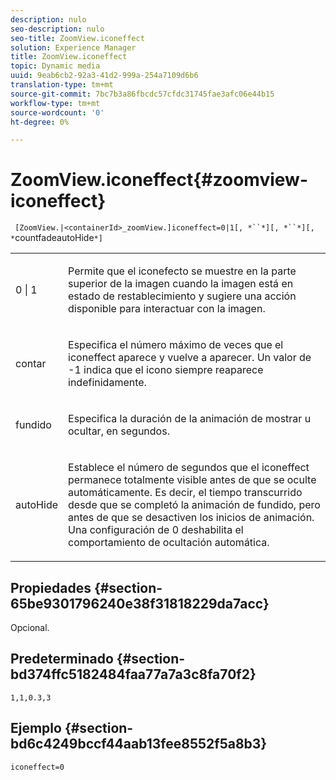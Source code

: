 ```yaml
---
description: nulo
seo-description: nulo
seo-title: ZoomView.iconeffect
solution: Experience Manager
title: ZoomView.iconeffect
topic: Dynamic media
uuid: 9eab6cb2-92a3-41d2-999a-254a7109d6b6
translation-type: tm+mt
source-git-commit: 7bc7b3a86fbcdc57cfdc31745fae3afc06e44b15
workflow-type: tm+mt
source-wordcount: '0'
ht-degree: 0%

---
```



# ZoomView.iconeffect{#zoomview-iconeffect}

` [ZoomView.|<containerId>_zoomView.]iconeffect=0|1[, *``*][, *``*][, *`countfadeautoHide`*]`

<table id="table_6CAA904E976A41BD994D8926F46F0BAF"> 
 <tbody> 
  <tr> 
   <td colname="col1"> <p> <span class="codeph"> 0 | 1</span> </p> </td> 
   <td colname="col2"> <p> Permite que el <span class="codeph"> iconefecto</span> se muestre en la parte superior de la imagen cuando la imagen está en estado de restablecimiento y sugiere una acción disponible para interactuar con la imagen. </p> </td> 
  </tr> 
  <tr> 
   <td colname="col1"> <p> <span class="codeph"><span class="varname"> contar</span></span> </p> </td> 
   <td colname="col2"> <p> Especifica el número máximo de veces que el <span class="codeph"> iconeffect</span> aparece y vuelve a aparecer. Un valor de <span class="codeph"> -1</span> indica que el icono siempre reaparece indefinidamente. </p> </td> 
  </tr> 
  <tr> 
   <td colname="col1"> <p><span class="codeph"><span class="varname"> fundido</span></span> </p> </td> 
   <td colname="col2"> <p>Especifica la duración de la animación de mostrar u ocultar, en segundos. </p> </td> 
  </tr> 
  <tr> 
   <td colname="col1"> <p><span class="codeph"><span class="varname"> autoHide</span></span> </p> </td> 
   <td colname="col2"> <p>Establece el número de segundos que el <span class="codeph"> iconeffect</span> permanece totalmente visible antes de que se oculte automáticamente. Es decir, el tiempo transcurrido desde que se completó la animación de fundido, pero antes de que se desactiven los inicios de animación. Una configuración de <span class="codeph"> 0</span> deshabilita el comportamiento de ocultación automática. </p> </td> 
  </tr> 
 </tbody> 
</table>

## Propiedades {#section-65be9301796240e38f31818229da7acc}

Opcional.

## Predeterminado {#section-bd374ffc5182484faa77a7a3c8fa70f2}

`1,1,0.3,3`

## Ejemplo {#section-bd6c4249bccf44aab13fee8552f5a8b3}

`iconeffect=0`
